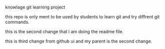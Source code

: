 knowlage git learning project

this repo is only ment to be used by students to learn git and try  diffrent git commands.

this is the second change that i am doing the readme file.

this is third change from github ui and my parent is the second change.
